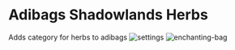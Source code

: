 # Adibags Shadowlands Herbs
Adds category for herbs to adibags
![settings](https://user-images.githubusercontent.com/1850089/126242521-966216eb-c7ac-42cd-8750-23a03476e3e2.png)
![enchanting-bag](https://user-images.githubusercontent.com/1850089/126242522-a861a6f1-2c07-4908-a3e5-e22d1c2d0c7c.png)
